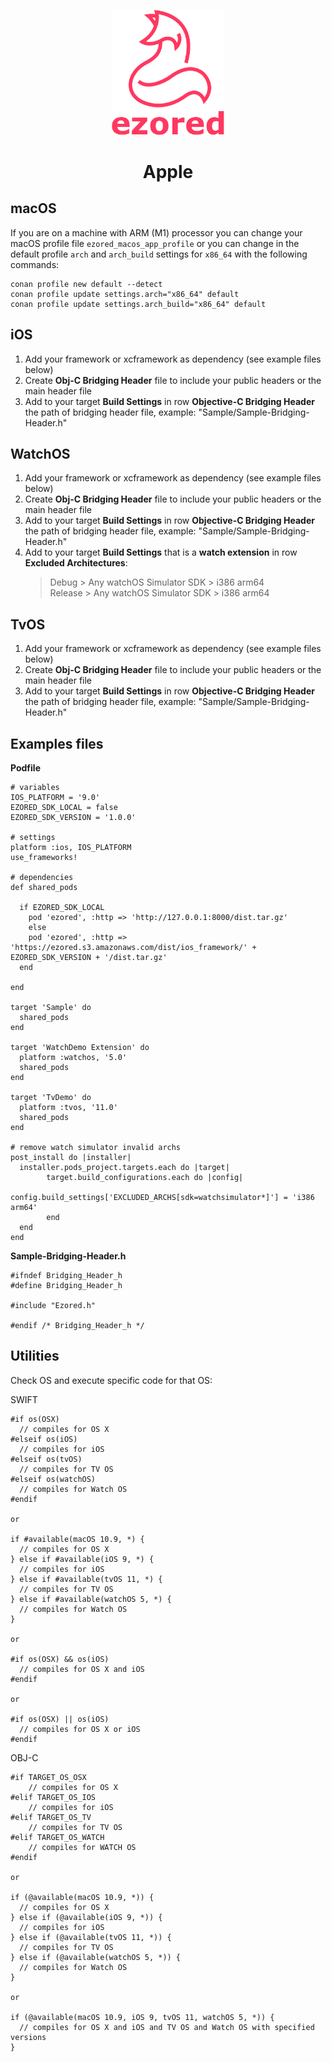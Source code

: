 <p align="center"><a href="https://github.com/ezored/ezored" target="_blank" rel="noopener noreferrer"><img width="180" src="../images/doc-logo.png" alt="ezored logo"></a></p>

<h1 align="center"><strong>Apple</strong></h1>


## macOS

If you are on a machine with ARM (M1) processor you can change your macOS profile file `ezored_macos_app_profile` or you can change in the default profile `arch` and `arch_build` settings for `x86_64` with the following commands:

```
conan profile new default --detect
conan profile update settings.arch="x86_64" default
conan profile update settings.arch_build="x86_64" default
```

## iOS

1. Add your framework or xcframework as dependency (see example files below)
2. Create **Obj-C Bridging Header** file to include your public headers or the main header file
3. Add to your target **Build Settings** in row **Objective-C Bridging Header** the path of bridging header file, example: "Sample/Sample-Bridging-Header.h"

## WatchOS

1. Add your framework or xcframework as dependency (see example files below)
2. Create **Obj-C Bridging Header** file to include your public headers or the main header file
3. Add to your target **Build Settings** in row **Objective-C Bridging Header** the path of bridging header file, example: "Sample/Sample-Bridging-Header.h"
4. Add to your target **Build Settings** that is a **watch extension** in row **Excluded Architectures**:
    > Debug > Any watchOS Simulator SDK > i386 arm64      
    > Release > Any watchOS Simulator SDK > i386 arm64  

## TvOS

1. Add your framework or xcframework as dependency (see example files below)
2. Create **Obj-C Bridging Header** file to include your public headers or the main header file
3. Add to your target **Build Settings** in row **Objective-C Bridging Header** the path of bridging header file, example: "Sample/Sample-Bridging-Header.h"

## Examples files

**Podfile**

```
# variables
IOS_PLATFORM = '9.0'
EZORED_SDK_LOCAL = false
EZORED_SDK_VERSION = '1.0.0'

# settings
platform :ios, IOS_PLATFORM
use_frameworks!

# dependencies
def shared_pods
  
  if EZORED_SDK_LOCAL
    pod 'ezored', :http => 'http://127.0.0.1:8000/dist.tar.gz'
    else
    pod 'ezored', :http => 'https://ezored.s3.amazonaws.com/dist/ios_framework/' + EZORED_SDK_VERSION + '/dist.tar.gz'
  end

end

target 'Sample' do
  shared_pods
end

target 'WatchDemo Extension' do
  platform :watchos, '5.0'
  shared_pods
end

target 'TvDemo' do
  platform :tvos, '11.0'
  shared_pods
end

# remove watch simulator invalid archs
post_install do |installer|
  installer.pods_project.targets.each do |target|
        target.build_configurations.each do |config|
              config.build_settings['EXCLUDED_ARCHS[sdk=watchsimulator*]'] = 'i386 arm64'
        end
  end
end
```

**Sample-Bridging-Header.h**

```
#ifndef Bridging_Header_h
#define Bridging_Header_h

#include "Ezored.h"

#endif /* Bridging_Header_h */
```

## Utilities

Check OS and execute specific code for that OS:

SWIFT

```
#if os(OSX)
  // compiles for OS X
#elseif os(iOS)
  // compiles for iOS
#elseif os(tvOS)
  // compiles for TV OS
#elseif os(watchOS)
  // compiles for Watch OS
#endif

or

if #available(macOS 10.9, *) {
  // compiles for OS X
} else if #available(iOS 9, *) {
  // compiles for iOS
} else if #available(tvOS 11, *) {
  // compiles for TV OS
} else if #available(watchOS 5, *) {
  // compiles for Watch OS
}

or

#if os(OSX) && os(iOS)
  // compiles for OS X and iOS
#endif

or

#if os(OSX) || os(iOS)
  // compiles for OS X or iOS
#endif
```

OBJ-C

```
#if TARGET_OS_OSX
    // compiles for OS X
#elif TARGET_OS_IOS
    // compiles for iOS
#elif TARGET_OS_TV
    // compiles for TV OS
#elif TARGET_OS_WATCH
    // compiles for WATCH OS
#endif

or 

if (@available(macOS 10.9, *)) {
  // compiles for OS X
} else if (@available(iOS 9, *)) {
  // compiles for iOS
} else if (@available(tvOS 11, *)) {
  // compiles for TV OS
} else if (@available(watchOS 5, *)) {
  // compiles for Watch OS
}

or

if (@available(macOS 10.9, iOS 9, tvOS 11, watchOS 5, *)) {
  // compiles for OS X and iOS and TV OS and Watch OS with specified versions
}
```